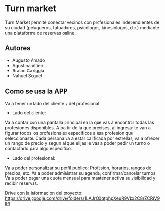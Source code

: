 
# Turn market

Turn Market permite conectar  vecinos con profesionales independientes de su ciudad (peluqueros, tatuadores,
psicólogos, kinesiólogos, etc.) mediante una plataforma de reservas online.



## Autores

- Augusto Amado
- Agustina Altieri
- Braian Caviggia
- Nahuel Seguel


## Como se usa la APP 

Va a tener un lado del cliente y del profesional

- Lado del cliente:

Va a contar con una pantalla principal en la que vas a encontrar todas las profesiones disponibles.
A partir de la que precises, al ingresar te van a figurar todos los profesionales especificos a esa profesion que seleccionaste. Cada persona va a estar calificada por estrellas, va a ofrecer un rango de precio y segun al que elijas le vas a poder pedir un turno o contactarlo para algo especifico.

- Lado del profesional:

Va a poder personalizar su perfil publico: Profesion, horarios, rangos de precios, etc.
Va a poder administrar su agenda, confirmar/cancelar turnos
Va a poder pagar una cuota mensual para mantener activa su visibilidad y recibir reservas.

Drive con la informacion del proyecto: https://drive.google.com/drive/folders/1LAJrQ0qtphpXeuR9Vbx2C8rZCRjV9lPl
